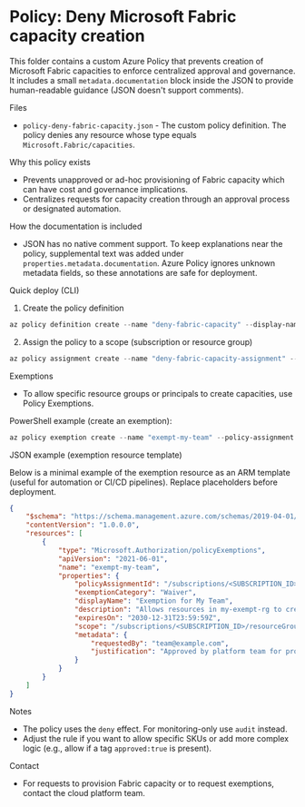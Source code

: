 # Policy: Deny Microsoft Fabric capacity creation

This folder contains a custom Azure Policy that prevents creation of Microsoft Fabric capacities to enforce centralized approval and governance. It includes a small `metadata.documentation` block inside the JSON to provide human-readable guidance (JSON doesn't support comments).

Files
- `policy-deny-fabric-capacity.json` - The custom policy definition. The policy denies any resource whose type equals `Microsoft.Fabric/capacities`.

Why this policy exists
- Prevents unapproved or ad-hoc provisioning of Fabric capacity which can have cost and governance implications.
- Centralizes requests for capacity creation through an approval process or designated automation.

How the documentation is included
- JSON has no native comment support. To keep explanations near the policy, supplemental text was added under `properties.metadata.documentation`. Azure Policy ignores unknown metadata fields, so these annotations are safe for deployment.

Quick deploy (CLI)

1) Create the policy definition

```powershell
az policy definition create --name "deny-fabric-capacity" --display-name "Deny Microsoft Fabric capacity creation" --description "Blocks creation of Microsoft.Fabric/capacities to enforce central approval." --rules "policy-deny-fabric-capacity.json" --mode All
```

2) Assign the policy to a scope (subscription or resource group)

```powershell
az policy assignment create --name "deny-fabric-capacity-assignment" --scope "/subscriptions/<SUBSCRIPTION_ID>" --policy "deny-fabric-capacity"
```

Exemptions
- To allow specific resource groups or principals to create capacities, use Policy Exemptions.

PowerShell example (create an exemption):

```powershell
az policy exemption create --name "exempt-my-team" --policy-assignment "/subscriptions/<SUBSCRIPTION_ID>/providers/Microsoft.Authorization/policyAssignments/deny-fabric-capacity-assignment" --scope "/subscriptions/<SUBSCRIPTION_ID>/resourceGroups/my-exempt-rg" --exemption-category "Waiver"
```

JSON example (exemption resource template)

Below is a minimal example of the exemption resource as an ARM template (useful for automation or CI/CD pipelines). Replace placeholders before deployment.

```json
{
	"$schema": "https://schema.management.azure.com/schemas/2019-04-01/deploymentTemplate.json#",
	"contentVersion": "1.0.0.0",
	"resources": [
		{
			"type": "Microsoft.Authorization/policyExemptions",
			"apiVersion": "2021-06-01",
			"name": "exempt-my-team",
			"properties": {
				"policyAssignmentId": "/subscriptions/<SUBSCRIPTION_ID>/providers/Microsoft.Authorization/policyAssignments/deny-fabric-capacity-assignment",
				"exemptionCategory": "Waiver",
				"displayName": "Exemption for My Team",
				"description": "Allows resources in my-exempt-rg to create Fabric capacities",
				"expiresOn": "2030-12-31T23:59:59Z",
				"scope": "/subscriptions/<SUBSCRIPTION_ID>/resourceGroups/my-exempt-rg",
				"metadata": {
					"requestedBy": "team@example.com",
					"justification": "Approved by platform team for project X"
				}
			}
		}
	]
}
```

Notes
- The policy uses the `deny` effect. For monitoring-only use `audit` instead.
- Adjust the rule if you want to allow specific SKUs or add more complex logic (e.g., allow if a tag `approved:true` is present).

Contact
- For requests to provision Fabric capacity or to request exemptions, contact the cloud platform team.